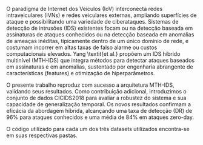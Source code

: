 O paradigma de Internet dos Veículos (IoV) interconecta redes intraveiculares (IVNs) e redes veiculares externas, ampliando superfícies de ataque e possibilitando uma variedade de ciberataques. Sistemas de detecção de intrusões (IDS) existentes focam ou na detecção baseada em assinaturas de ataques conhecidos ou na detecção baseada em anomalias de ameaças inéditas, tipicamente dentro de um único domínio de rede, e costumam incorrer em altas taxas de falso alarme ou custos computacionais elevados. Yang \textit{et al.} propõem um IDS híbrido multinível (MTH-IDS) que integra métodos para detectar ataques baseados em assinaturas e em anomalias, sustentado por engenharia abrangente de características (features) e otimização de hiperparâmetros.

O presente trabalho reproduz com sucesso a arquitetura MTH-IDS, validando seus resultados. Como contribuição adicional, introduzimos o conjunto de dados CICIDS2018 para avaliar a robustez do sistema e sua capacidade de generalização temporal. Os novos resultados confirmam a eficácia da abordagem híbrida, alcançando uma taxa de detecção (DR) de 96\% para ataques conhecidos e uma média de 84\% em ataques zero-day.

O código utilizado para cada um dos três datasets utilizados encontra-se em suas respectivas pastas.
